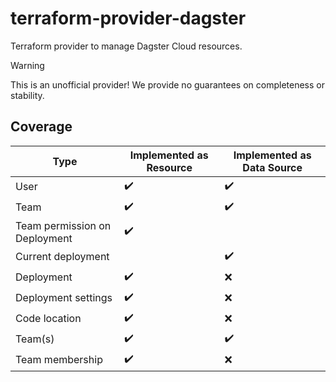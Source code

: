 # terraform-provider-dagster
Terraform provider to manage Dagster Cloud resources.

> [!WARNING]
> This is an unofficial provider! We provide no guarantees on completeness or stability.

## Coverage

| Type | Implemented as Resource | Implemented as Data Source |
| ------------- | ------------- | ------------- |
| User | :heavy_check_mark: | :heavy_check_mark: |
| Team  |  :heavy_check_mark: | :heavy_check_mark: |
| Team permission on Deployment  |  :heavy_check_mark: | |
| Current deployment | | :heavy_check_mark: |
| Deployment | :heavy_check_mark: | :x: |
| Deployment settings | :heavy_check_mark: | :x: |
| Code location | :heavy_check_mark: | :x: |
| Team(s) | :heavy_check_mark: | :heavy_check_mark: |
| Team membership | :heavy_check_mark: | :x: |

